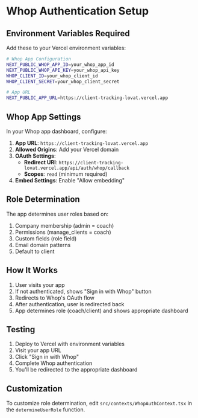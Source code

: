 # Whop Authentication Setup

## Environment Variables Required

Add these to your Vercel environment variables:

```bash
# Whop App Configuration
NEXT_PUBLIC_WHOP_APP_ID=your_whop_app_id
NEXT_PUBLIC_WHOP_API_KEY=your_whop_api_key
WHOP_CLIENT_ID=your_whop_client_id
WHOP_CLIENT_SECRET=your_whop_client_secret

# App URL
NEXT_PUBLIC_APP_URL=https://client-tracking-lovat.vercel.app
```

## Whop App Settings

In your Whop app dashboard, configure:

1. **App URL**: `https://client-tracking-lovat.vercel.app`
2. **Allowed Origins**: Add your Vercel domain
3. **OAuth Settings**:
   - **Redirect URI**: `https://client-tracking-lovat.vercel.app/api/auth/whop/callback`
   - **Scopes**: `read` (minimum required)
4. **Embed Settings**: Enable "Allow embedding"

## Role Determination

The app determines user roles based on:
1. Company membership (admin = coach)
2. Permissions (manage_clients = coach)
3. Custom fields (role field)
4. Email domain patterns
5. Default to client

## How It Works

1. User visits your app
2. If not authenticated, shows "Sign in with Whop" button
3. Redirects to Whop's OAuth flow
4. After authentication, user is redirected back
5. App determines role (coach/client) and shows appropriate dashboard

## Testing

1. Deploy to Vercel with environment variables
2. Visit your app URL
3. Click "Sign in with Whop"
4. Complete Whop authentication
5. You'll be redirected to the appropriate dashboard

## Customization

To customize role determination, edit `src/contexts/WhopAuthContext.tsx` in the `determineUserRole` function.
